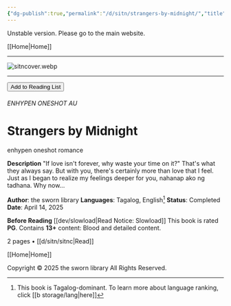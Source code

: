 ```yaml
---
{"dg-publish":true,"permalink":"/d/sitn/strangers-by-midnight/","title":"Strangers by Midnight"}
---
```


Unstable version. Please go to the main website.

[[Home\|Home]]

***

![sitncover.webp](/img/user/d/sitn/sitncover.webp)


***

<button id="library-toggle" class="squared-button" onclick="toggleLibrary()">Add to Reading List</button>

###### ENHYPEN ONESHOT AU
# Strangers by Midnight
<div class="fake-button-container">
  <span class="fake-button">enhypen</span>
  <span class="fake-button">oneshot</span>
  <span class="fake-button">romance</span>
</div>

**Description**
"If love isn't forever, why waste your time on it?"
That's what they always say. But with you, there's certainly more than love that I feel. Just as I began to realize my feelings deeper for you, nahanap ako ng tadhana. Why now...

**Author**: the sworn library
**Languages**: Tagalog, English[^1]
**Status**: Completed
**Date**: April 14, 2025

**Before Reading**
[[dev/slowload\|Read Notice: Slowload]]
This book is rated **PG**.
Contains **13+** content:
Blood and detailed content.

2 pages • [[d/sitn/sitnc\|Read]]

[[Home\|Home]]


Copyright © 2025 the sworn library
All Rights Reserved.

<script src="https://starryxoxo.github.io/treeajmgar/src/helpers/imagelist.js"></script> 
<script src="https://starryxoxo.github.io/treeajmgar/src/helpers/list.js"></script> 


[^1]: This book is Tagalog-dominant. To learn more about language ranking, click [[b storage/lang\|here]]
